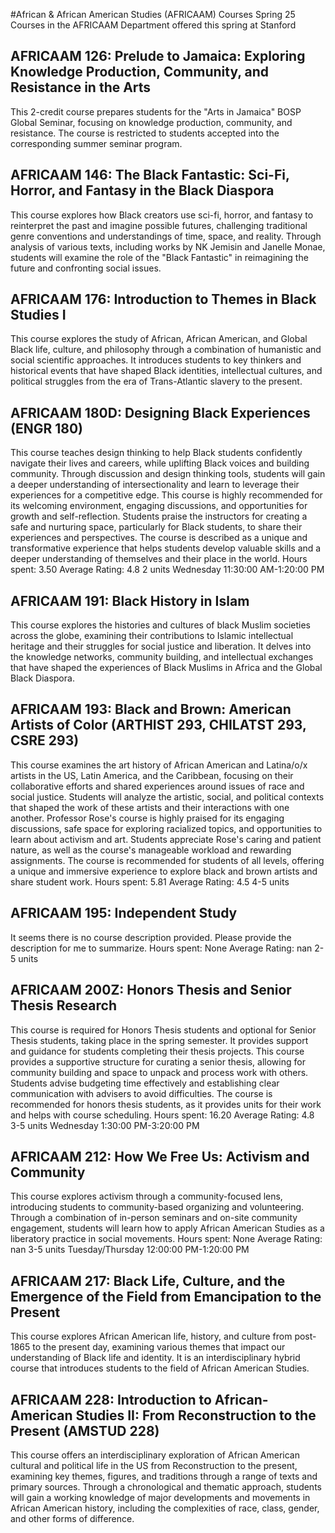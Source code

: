 #African & African American Studies (AFRICAAM) Courses Spring 25
Courses in the AFRICAAM Department offered this spring at Stanford
## AFRICAAM 126: Prelude to Jamaica: Exploring Knowledge Production, Community, and Resistance in the Arts
This 2-credit course prepares students for the "Arts in Jamaica" BOSP Global Seminar, focusing on knowledge production, community, and resistance. The course is restricted to students accepted into the corresponding summer seminar program.
## AFRICAAM 146: The Black Fantastic: Sci-Fi, Horror, and Fantasy in the Black Diaspora
This course explores how Black creators use sci-fi, horror, and fantasy to reinterpret the past and imagine possible futures, challenging traditional genre conventions and understandings of time, space, and reality. Through analysis of various texts, including works by NK Jemisin and Janelle Monae, students will examine the role of the "Black Fantastic" in reimagining the future and confronting social issues.
## AFRICAAM 176: Introduction to Themes in Black Studies I
This course explores the study of African, African American, and Global Black life, culture, and philosophy through a combination of humanistic and social scientific approaches. It introduces students to key thinkers and historical events that have shaped Black identities, intellectual cultures, and political struggles from the era of Trans-Atlantic slavery to the present.
## AFRICAAM 180D: Designing Black Experiences (ENGR 180)
This course teaches design thinking to help Black students confidently navigate their lives and careers, while uplifting Black voices and building community. Through discussion and design thinking tools, students will gain a deeper understanding of intersectionality and learn to leverage their experiences for a competitive edge.
This course is highly recommended for its welcoming environment, engaging discussions, and opportunities for growth and self-reflection. Students praise the instructors for creating a safe and nurturing space, particularly for Black students, to share their experiences and perspectives. The course is described as a unique and transformative experience that helps students develop valuable skills and a deeper understanding of themselves and their place in the world.
Hours spent: 3.50
Average Rating: 4.8
2 units
Wednesday 11:30:00 AM-1:20:00 PM
## AFRICAAM 191: Black History in Islam
This course explores the histories and cultures of black Muslim societies across the globe, examining their contributions to Islamic intellectual heritage and their struggles for social justice and liberation. It delves into the knowledge networks, community building, and intellectual exchanges that have shaped the experiences of Black Muslims in Africa and the Global Black Diaspora.
## AFRICAAM 193: Black and Brown: American Artists of Color (ARTHIST 293, CHILATST 293, CSRE 293)
This course examines the art history of African American and Latina/o/x artists in the US, Latin America, and the Caribbean, focusing on their collaborative efforts and shared experiences around issues of race and social justice. Students will analyze the artistic, social, and political contexts that shaped the work of these artists and their interactions with one another.
Professor Rose's course is highly praised for its engaging discussions, safe space for exploring racialized topics, and opportunities to learn about activism and art. Students appreciate Rose's caring and patient nature, as well as the course's manageable workload and rewarding assignments. The course is recommended for students of all levels, offering a unique and immersive experience to explore black and brown artists and share student work.
Hours spent: 5.81
Average Rating: 4.5
4-5 units
## AFRICAAM 195: Independent Study
It seems there is no course description provided. Please provide the description for me to summarize.
Hours spent: None
Average Rating: nan
2-5 units
## AFRICAAM 200Z: Honors Thesis and Senior Thesis Research
This course is required for Honors Thesis students and optional for Senior Thesis students, taking place in the spring semester. It provides support and guidance for students completing their thesis projects.
This course provides a supportive structure for curating a senior thesis, allowing for community building and space to unpack and process work with others. Students advise budgeting time effectively and establishing clear communication with advisers to avoid difficulties. The course is recommended for honors thesis students, as it provides units for their work and helps with course scheduling.
Hours spent: 16.20
Average Rating: 4.8
3-5 units
Wednesday 1:30:00 PM-3:20:00 PM
## AFRICAAM 212: How We Free Us: Activism and Community
This course explores activism through a community-focused lens, introducing students to community-based organizing and volunteering. Through a combination of in-person seminars and on-site community engagement, students will learn how to apply African American Studies as a liberatory practice in social movements.
Hours spent: None
Average Rating: nan
3-5 units
Tuesday/Thursday 12:00:00 PM-1:20:00 PM
## AFRICAAM 217: Black Life, Culture, and the Emergence of the Field from Emancipation to the Present
This course explores African American life, history, and culture from post-1865 to the present day, examining various themes that impact our understanding of Black life and identity. It is an interdisciplinary hybrid course that introduces students to the field of African American Studies.
## AFRICAAM 228: Introduction to African-American Studies II: From Reconstruction to the Present (AMSTUD 228)
This course offers an interdisciplinary exploration of African American cultural and political life in the US from Reconstruction to the present, examining key themes, figures, and traditions through a range of texts and primary sources. Through a chronological and thematic approach, students will gain a working knowledge of major developments and movements in African American history, including the complexities of race, class, gender, and other forms of difference.